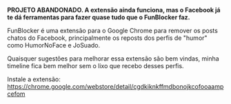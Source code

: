**PROJETO ABANDONADO. A extensão ainda funciona, mas o Facebook já te dá ferramentas para fazer quase tudo que o FunBlocker faz.**

FunBlocker é uma extensão para o Google Chrome para remover os posts chatos do Facebook, principalmente os reposts dos perfis de "humor" como HumorNoFace e JoSuado.

Quaisquer sugestões para melhorar essa extensão são bem vindas, minha timeline fica bem melhor sem o lixo que recebo desses perfis.

Instale a extensão: https://chrome.google.com/webstore/detail/cgdkiknkffmdbonojkcofooaampcefom

